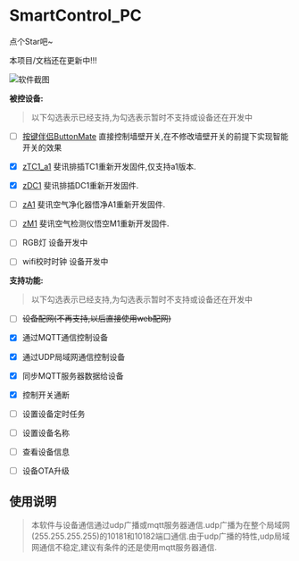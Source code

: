# SmartControl_PC

点个Star吧~





本项目/文档还在更新中!!!

![软件截图](https://github.com/a2633063/SmartControl_PC/blob/master/%E8%BF%90%E8%A1%8C%E6%88%AA%E5%9B%BE/pic.png)

**被控设备:**

> 以下勾选表示已经支持,为勾选表示暂时不支持或设备还在开发中

- [ ] [按键伴侣ButtonMate](https://github.com/a2633063/SmartControl_ButtonMate_ESP8266)	直接控制墙壁开关,在不修改墙壁开关的前提下实现智能开关的效果
- [x] [zTC1_a1](https://github.com/a2633063/zTC1)	      斐讯排插TC1重新开发固件,仅支持a1版本.
- [x] [zDC1](https://github.com/a2633063/zDC1_public)		       斐讯排插DC1重新开发固件.
- [ ] [zA1](https://github.com/a2633063/zA1)		          斐讯空气净化器悟净A1重新开发固件.
- [ ] [zM1](https://github.com/a2633063/zM1)		         斐讯空气检测仪悟空M1重新开发固件.
- [ ] RGB灯             设备开发中
- [ ] wifi校时时钟   设备开发中



**支持功能:**

>  以下勾选表示已经支持,为勾选表示暂时不支持或设备还在开发中

- [ ] ~~设备配网(不再支持,以后直接使用web配网)~~

- [x] 通过MQTT通信控制设备

- [x] 通过UDP局域网通信控制设备

- [x] 同步MQTT服务器数据给设备

- [x] 控制开关通断

- [ ] 设置设备定时任务

- [ ] 设置设备名称

- [ ] 查看设备信息

- [ ] 设备OTA升级

  



## 使用说明



> 本软件与设备通信通过udp广播或mqtt服务器通信.udp广播为在整个局域网(255.255.255.255)的10181和10182端口通信.由于udp广播的特性,udp局域网通信不稳定,建议有条件的还是使用mqtt服务器通信.




